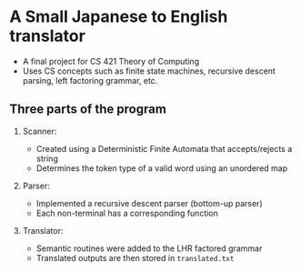 # A Small Japanese to English translator
- A final project for CS 421 Theory of Computing
- Uses CS concepts such as finite state machines, recursive descent parsing, left factoring grammar, etc. 
## Three parts of the program
1. Scanner:
    - Created using a Deterministic Finite Automata that accepts/rejects a string
    - Determines the token type of a valid word using an unordered map

2. Parser:
    - Implemented a recursive descent parser (bottom-up parser)
    - Each non-terminal has a corresponding function

3. Translator:
    - Semantic routines were added to the LHR factored grammar
    - Translated outputs are then stored in ```translated.txt```